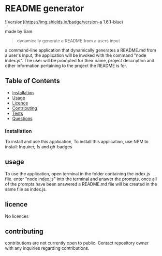 
# README generator
![version](https://img.shields.io/badge/version-a 1.6.1-blue)

made by Sam

> dynamically generate a README from a users input 

a command-line application that dynamically generates a README.md from a user's input, the application will be invoked with the command "node index.js". The user will be prompted for their name, project description and other information pertaining to the project the README is for.

## Table of Contents

- [Installation](#Installation)
- [Usage](#Usage)
- [Licence](#Licence)
- [Contributing](#Contributing)
- [Tests](#tests)
- [Questions](#questions)


### Installation
To install and use this application, To install this application, use NPM to install: Inquirer, fs and gh-badges

## usage
To use the application, open terminal in the folder containing the index.js file. enter "node index.js" into the terminal and answer the prompts, once all of the prompts have been answered a README.md file will be created in the same file as index.js.

## licence
No licences 

## contributing
contributions are not currently open to public.
Contact repository owner with any inquiries regarding contributions.
    
